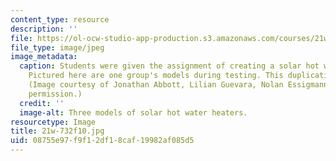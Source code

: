 ```yaml
---
content_type: resource
description: ''
file: https://ol-ocw-studio-app-production.s3.amazonaws.com/courses/21w-732-science-writing-and-new-media-fall-2010/08755e97f9f12df18caf19982af085d5_21w-732f10.jpg
file_type: image/jpeg
image_metadata:
  caption: Students were given the assignment of creating a solar hot water heater.
    Pictured here are one group's models during testing. This duplication proves reproducibility.
    (Image courtesy of Jonathan Abbott, Lilian Guevara, Nolan Essigmann. Used with
    permission.)
  credit: ''
  image-alt: Three models of solar hot water heaters.
resourcetype: Image
title: 21w-732f10.jpg
uid: 08755e97-f9f1-2df1-8caf-19982af085d5
---
```


